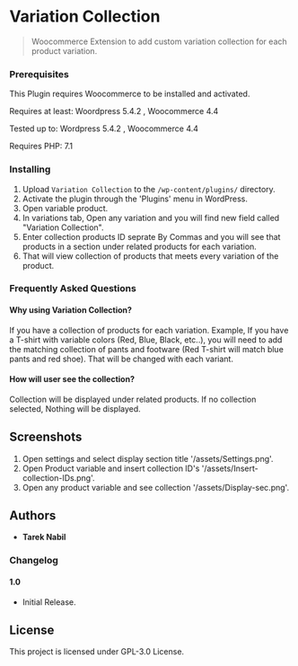 # Variation Collection

> Woocommerce Extension to add custom variation collection for each product variation.


### Prerequisites

This Plugin requires Woocommerce to be installed and activated.

Requires at least: Woordpress 5.4.2 , Woocommerce 4.4

Tested up to: Wordpress 5.4.2 , Woocommerce 4.4

Requires PHP: 7.1

### Installing


1. Upload `Variation Collection` to the `/wp-content/plugins/` directory.
2. Activate the plugin through the 'Plugins' menu in WordPress.
3. Open variable product.
4. In variations tab, Open any variation and you will find new field called "Variation Collection".
5. Enter collection products ID seprate By Commas and you will see that products in a section under related products for each variation.
6. That will view collection of products that meets every variation of the product.

### Frequently Asked Questions

#### Why using Variation Collection?

If you have a collection of products for each variation. Example, If you have a T-shirt with variable colors (Red, Blue, Black, etc..), you will need to add the matching collection of pants and footware (Red T-shirt will match blue pants and red shoe). That will be changed with each variant.

#### How will user see the collection?

Collection will be displayed under related products. If no collection selected, Nothing will be displayed.


## Screenshots

1. Open settings and select display section title '/assets/Settings.png'.
2. Open Product variable and insert collection ID's '/assets/Insert-collection-IDs.png'.
3. Open any product variable and see collection '/assets/Display-sec.png'.

## Authors

* **Tarek Nabil**


### Changelog

#### 1.0
- Initial Release.


## License

This project is licensed under GPL-3.0 License.
